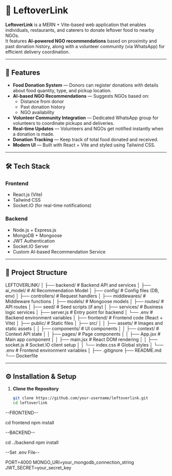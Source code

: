# 🍲 LeftoverLink

**LeftoverLink** is a MERN + Vite-based web application that enables individuals, restaurants, and caterers to donate leftover food to nearby NGOs.  
It features **AI-powered NGO recommendations** based on proximity and past donation history, along with a volunteer community (via WhatsApp) for efficient delivery coordination.

---

## 🚀 Features

- **Food Donation System** — Donors can register donations with details about food quantity, type, and pickup location.
- **AI-based NGO Recommendations** — Suggests NGOs based on:
  - Distance from donor
  - Past donation history
  - NGO availability
- **Volunteer Community Integration** — Dedicated WhatsApp group for volunteers to coordinate pickups and deliveries.
- **Real-time Updates** — Volunteers and NGOs get notified instantly when a donation is made.
- **Donation Tracking** — Keep track of total food donated and received.
- **Modern UI** — Built with React + Vite and styled using Tailwind CSS.

---

## 🛠️ Tech Stack

### **Frontend**
- React.js (Vite)
- Tailwind CSS
- Socket.IO (for real-time notifications)

### **Backend**
- Node.js + Express.js
- MongoDB + Mongoose
- JWT Authentication
- Socket.IO Server
- Custom AI-based Recommendation Service

---

## 📂 Project Structure

LEFTOVERLINK/
│
├── backend/ # Backend API and services
│ ├── ai_model/ # AI Recommendation Model
│ ├── config/ # Config files (DB, env)
│ ├── controllers/ # Request handlers
│ ├── middlewares/ # Middleware functions
│ ├── models/ # Mongoose models
│ ├── routes/ # API routes
│ ├── seed/ # Seed scripts (if any)
│ ├── services/ # Business logic services
│ ├── server.js # Entry point for backend
│ └── .env # Backend environment variables
│
├── frontend/ # Frontend code (React + Vite)
│ ├── public/ # Static files
│ ├── src/
│ │ ├── assets/ # Images and static assets
│ │ ├── components/ # UI components
│ │ ├── context/ # Context API state
│ │ ├── pages/ # Page components
│ │ ├── App.jsx # Main app component
│ │ ├── main.jsx # React DOM rendering
│ │ ├── socket.js # Socket.IO client setup
│ │ └── index.css # Global styles
│ └── .env # Frontend environment variables
│
├── .gitignore
├── README.md
└── Dockerfile







---

## ⚙️ Installation & Setup

1. **Clone the Repository**
   ```bash
   git clone https://github.com/your-username/leftoverlink.git
   cd leftoverlink


--FRONTEND--

cd frontend
npm install


--BACKEND--


cd ../backend
npm install




--Set .env File--

PORT=4000
MONGO_URI=your_mongodb_connection_string
JWT_SECRET=your_secret_key





